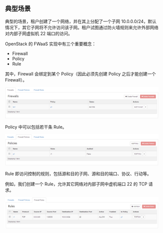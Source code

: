## 典型场景
典型的场景，租户创建了一个网络，并在其上分配了一个子网 10.0.0.0/24，默认情况下，其它子网将不允许访问该子网。租户试图通过防火墙规则来允许外部网络对内部子网虚拟机 22 端口的访问。

OpenStack 的 FWaaS 实现中有三个重要概念：
* Firewall
* Policy
* Rule

其中，Firewall 会绑定到某个 Policy（因此必须先创建 Policy 之后才能创建一个 Firewall）。

![firewall](../images/fwaas_firewall.png)

Policy 中可以包括若干条 Rule。

![policy](../images/fwaas_policy.png)

Rule 即访问控制的规则，包括源和目的子网、源和目的端口、协议、行动等。

例如，我们创建一个 Rule，允许其它网络对内部子网中虚机端口 22 的 TCP 请求。

![rule](../images/fwaas_rule.png)
